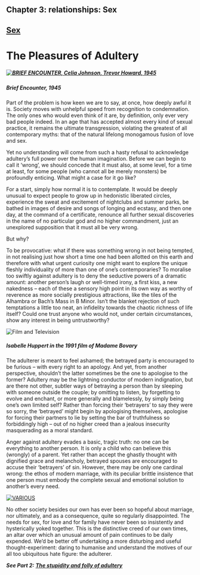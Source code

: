 Chapter  3: relationships: Sex
-----------------------------

[Sex](../category/relationships/sex/index.html)
-----------------------------------------------

The Pleasures of Adultery
=========================

##### [![BRIEF ENCOUNTER, Celia Johnson, Trevor Howard, 1945](http://i0.wp.com/www.thebookoflife.org/wp-content/uploads/2014/10/briefencounter1-1.jpg?resize=635%2C405)](http://i0.wp.com/www.thebookoflife.org/wp-content/uploads/2014/10/briefencounter1-1.jpg)

##### <span class="s1">**Brief Encounter, 1945**</span>

<span class="s1">Part of the problem is how keen we are to say, at once, how deeply awful it is. Society moves with unhelpful speed from recognition to condemnation. The only ones who would even think of it are, by definition, only ever very bad people indeed. In an age that has accepted almost every kind of sexual practice, it remains the ultimate transgression, violating the greatest of all contemporary myths: that of the natural lifelong monogamous fusion of love and sex.</span>

<span class="s1">Yet no understanding will come from such a hasty refusal to acknowledge adultery’s full power over the human imagination. Before we can begin to call it ‘wrong’, we should concede that it must also, at some level, for a time at least, for some people (who cannot all be merely monsters) be profoundly enticing. What might a case for it go like?</span>

<span class="s1">For a start, simply how normal it is to contemplate. It would be deeply unusual to expect people to grow up in hedonistic liberated circles, experience the sweat and excitement of nightclubs and summer parks, be bathed in images of desire and songs of longing and ecstasy, and then one day, at the command of a certificate, renounce all further sexual discoveries in the name of no particular god and no higher commandment, just an unexplored supposition that it must all be very wrong.</span>

<span class="s1">But why?</span>

<span class="s1">To be provocative: what if there was something wrong in not being tempted, in not realising just how short a time one had been allotted on this earth and therefore with what urgent curiosity one might want to explore the unique fleshly individuality of more than one of one’s contemporaries? To moralise too swiftly against adultery is to deny the seductive powers of a dramatic amount: another person’s laugh or well-timed irony, a first kiss, a new nakedness – each of these a sensory high point in its own way as worthy of reverence as more socially prestigious attractions, like the tiles of the Alhambra or Bach’s Mass in B Minor. Isn’t the blanket rejection of such temptations a little too neat, an infidelity towards the chaotic richness of life itself? Could one trust anyone who would not, under certain circumstances, show any interest in being untrustworthy?</span>

![Film and Television](http://i1.wp.com/www.thebookoflife.org/wp-content/uploads/2014/09/isabelle.jpg)

##### <span class="s1">**Isabelle Huppert in the 1991 film of *Madame Bovary***</span>

<span class="s1">The adulterer is meant to feel ashamed; the betrayed party is encouraged to be furious – with every right to an apology. And yet, from another perspective, shouldn’t the latter sometimes be the one to apologise to the former? Adultery may be the lightning conductor of modern indignation, but are there not other, subtler ways of betraying a person than by sleeping with someone outside the couple; by omitting to listen, by forgetting to evolve and enchant, or more generally and blamelessly, by simply being one’s own limited self? Rather than forcing their ‘betrayers’ to say they were so sorry, the ‘betrayed’ might begin by apologising themselves, apologise for forcing their partners to lie by setting the bar of truthfulness so forbiddingly high – out of no higher creed than a jealous insecurity masquerading as a moral standard.</span>

<span class="s1">Anger against adultery evades a basic, tragic truth: no one can be everything to another person. It is only a child who can believe this (wrongly) of a parent. Yet rather than accept the ghastly thought with dignified grace and melancholy, betrayed spouses are encouraged to accuse their ‘betrayers’ of sin. However, there may be only one cardinal wrong: the ethos of modern marriage, with its peculiar brittle insistence that one person must embody the complete sexual and emotional solution to another’s every need.</span>

[![VARIOUS](http://i2.wp.com/www.thebookoflife.org/wp-content/uploads/2014/10/happy.jpg?resize=635%2C430)](http://i1.wp.com/www.thebookoflife.org/wp-content/uploads/2014/10/happy.jpg)

<span class="s1">No other society besides our own has ever been so hopeful about marriage, nor ultimately, and as a consequence, quite so regularly disappointed. The needs for sex, for love and for family have never been so insistently and hysterically yoked together. This is the distinctive creed of our own times, an altar over which an unusual amount of pain continues to be daily expended. We’d be better off undertaking a more disturbing and useful thought-experiment: daring to humanise and understand the motives of our all too ubiquitous hate figure: the adulterer.</span>

<span class="s2">***See Part 2:*** [<span class="s3">***The stupidity and folly of adultery***</span>](../the-stupidity-and-folly-of-adultery/index.html)</span>


